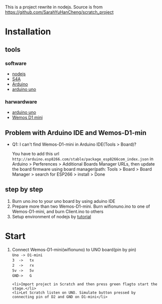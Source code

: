 This is a project rewrite in nodejs. Source is from https://github.com/SarahYuHanCheng/scratch_project

# Installation

## tools
### software
<ul>
	<li><a href="https://nodejs.org/en/">nodejs</a></li>
	<li><a href="http://s4a.cat/#downloads">S4A</a></li>
	<li><a href="https://www.arduino.cc/en/Main/Software">Arduino</a></li>
	<li><a href="">arduino uno</a></li>
</ul>

### harwardware

<ul>
	<li><a href="https://www.arduino.cc/en/Main/ArduinoBoardUno">arduino uno</a></li>
	<li><a href="https://wiki.wemos.cc/products:d1:d1_mini">Wemos D1 mini</a></li>
</ul>

## Problem with Arduino IDE and Wemos-D1-min
<ul>
	<li>Q1: I can't find Wemos-D1-mini in Arduino IDE(Tools > Board)? </li>
		<p>You have to add this url <code>http://arduino.esp8266.com/stable/package_esp8266com_index.json</code> in Arduino > Perferences > Additional Boards Manager URLs, then update the board firmware using board manager(path: Tools > Board > Board Manager > search for ESP266 > install > Done  </p>
</ul>

## step by step

<ol>
	<li>Burn uno.ino to your uno board by using aduino IDE</li>
	<li>Prepare more than two Wemos-D1-mini. Burn wifionuno.ino to one of Wemos-D1-mini, and burn Client.ino to others</li>
	<li>Setup environment of nodejs by <a href="https://nodejs.org/en/download/">tutorial</a></li>
	
</ol>

# Start
<ol>
	<li>Connect Wemos-D1-mini(wifionuno) to UNO board(pin by pin)<br><code>Uno -> D1-mini</code><br> 
								 <code>3  ->   tx  </code> <br>
								 <code>2  ->   rx  </code> <br>
								 <code>5v ->   5v  </code> <br>
								 <code>GND->   G</code></li>
								 
	<li>Import project in Scratch and then press green flagto start the stage.</li>
	<li>Let Scratch listen on UNO. Simulate button pressed by connecting pin of D2 and GND on D1-mini</li>

</ol>
